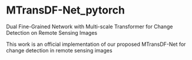 # MTransDF-Net_pytorch
Dual Fine-Grained Network with Multi-scale Transformer for Change Detection on Remote Sensing Images

This work is an official implementation of our proposed MTransDF-Net for change detection in remote sensing images
